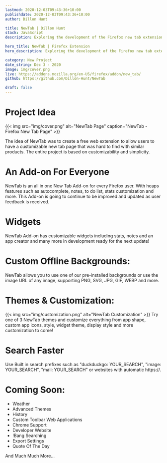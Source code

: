 ```yaml
---
lastmod: 2020-12-03T09:43:36+10:00
publishdate: 2020-12-03T09:43:36+10:00
author: Dillon Hunt

title: NewTab | Dillon Hunt
stack: JavaScript
description: Exploring the development of the Firefox new tab extension NewTab.

hero_title: NewTab | Firefox Extension
hero_description: Exploring the development of the Firefox new tab extension NewTab.

category: New Project
date_string: Dec 3 - 2020
image: img/cover.png
live: https://addons.mozilla.org/en-US/firefox/addon/new_tab/
github: https://github.com/Dillon-Hunt/NewTab

draft: false
---
```


# Project Idea
{{< img src="img/cover.png" alt="NewTab Page" caption="NewTab - Firefox New Tab Page" >}}

The idea of NewTab was to create a free web extension to allow users to have a customizable new tab page that was hard to find with similar products. The entire project is based on customizability and simplicity.

# An Add-on For Everyone
NewTab is an all in one New Tab Add-on for every Firefox user. With heaps features such as autocomplete, notes, to do list, stats customization and more. This Add-on is going to continue to be improved and updated as user feedback is received.

# Widgets
NewTab Add-on has customizable widgets including stats, notes and an app creator and many more in development ready for the next update!

# Custom Offline Backgrounds:
NewTab allows you to use one of our pre-installed backgrounds or use the image URL of any image, supporting PNG, SVG, JPG, GIF, WEBP and more.

# Themes & Customization:
{{< img src="img/customization.png" alt="NewTab Customization" >}}
Try one of 3 NewTab themes and customize everything from app shape, custom app icons, style, widget theme, display style and more customization to come!

# Search Faster
Use Built in search prefixes such as "duckduckgo: YOUR_SEARCH", "image: YOUR_SEARCH", "mail: YOUR_SEARCH" or websites with automatic https://.

# Coming Soon:
- Weather
- Advanced Themes
- History
- Custom Toolbar Web Applications
- Chrome Support
- Developer Website
- !Bang Searching
- Export Settings
- Quote Of The Day

And Much Much More...